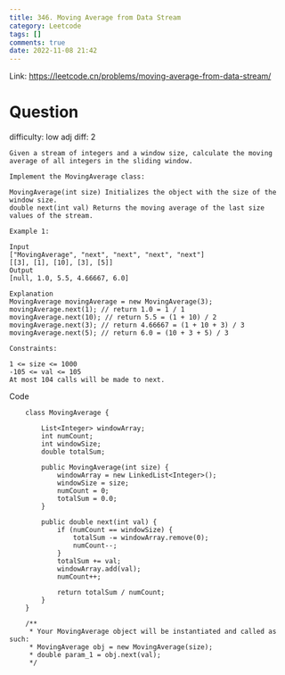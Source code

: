 ```yaml
---
title: 346. Moving Average from Data Stream
category: Leetcode
tags: []
comments: true
date: 2022-11-08 21:42
---
```



Link: https://leetcode.cn/problems/moving-average-from-data-stream/

# Question

difficulty: low
adj diff: 2

    Given a stream of integers and a window size, calculate the moving average of all integers in the sliding window.

    Implement the MovingAverage class:

    MovingAverage(int size) Initializes the object with the size of the window size.
    double next(int val) Returns the moving average of the last size values of the stream.

    Example 1:

    Input
    ["MovingAverage", "next", "next", "next", "next"]
    [[3], [1], [10], [3], [5]]
    Output
    [null, 1.0, 5.5, 4.66667, 6.0]

    Explanation
    MovingAverage movingAverage = new MovingAverage(3);
    movingAverage.next(1); // return 1.0 = 1 / 1
    movingAverage.next(10); // return 5.5 = (1 + 10) / 2
    movingAverage.next(3); // return 4.66667 = (1 + 10 + 3) / 3
    movingAverage.next(5); // return 6.0 = (10 + 3 + 5) / 3

    Constraints:

    1 <= size <= 1000
    -105 <= val <= 105
    At most 104 calls will be made to next.

Code

```
    class MovingAverage {

    	List<Integer> windowArray;
    	int numCount;
    	int windowSize;
    	double totalSum;

    	public MovingAverage(int size) {
    		windowArray = new LinkedList<Integer>();
    		windowSize = size;
    		numCount = 0;
    		totalSum = 0.0;
    	}

    	public double next(int val) {
    		if (numCount == windowSize) {
    			totalSum -= windowArray.remove(0);
    			numCount--;
    		}
    		totalSum += val;
    		windowArray.add(val);
    		numCount++;

    		return totalSum / numCount;
    	}
    }

    /**
     * Your MovingAverage object will be instantiated and called as such:
     * MovingAverage obj = new MovingAverage(size);
     * double param_1 = obj.next(val);
     */
```
